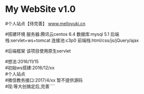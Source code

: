 ﻿# My WebSite v1.0
#个人站点【待完善】
www.melloyuki.cn

#搭建环境
服务器:腾讯云centos 6.4
数据库:mysql 5.1
后端栈:servlet+ws+tomcat
连接池:c3p0
前端栈:html/css/js/jQuery/ajax

#后端框架
该项目使用原生servlet


#想法:2016/11/15  
#初始ws搭建:2016/12/xx  
#个人站点  
#微信教务接口:2017/4/xx 暂不提供源码  
#现:等大创搞定后,完善````    


